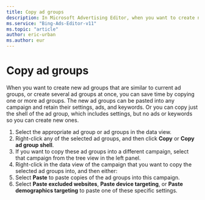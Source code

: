 ```yaml
---
title: Copy ad groups
description: In Microsoft Advertising Editor, when you want to create new ad groups that are similar to current ad groups, or create several ad groups at once, you can save time by copying one or more ad groups.
ms.service: "Bing-Ads-Editor-v11"
ms.topic: "article"
author: eric-urban
ms.author: eur
---
```


# Copy ad groups

When you want to create new ad groups that are similar to current ad groups, or create several ad groups at once, you can save time by copying one or more ad groups. The new ad groups can be pasted into any campaign and retain their settings, ads, and keywords.   Or you can copy just the shell of the ad group, which includes settings, but no ads or keywords so you can create new ones.

1. Select the appropriate ad group or ad groups in the data view.
1. Right-click any of the selected ad groups, and then click **Copy** or **Copy ad group shell**.
1. If you want to copy these ad groups into a different campaign, select that campaign from the tree view in the left panel.
1. Right-click in the data view of the campaign that you want to copy the selected ad groups into, and then either:
  1. Select **Paste** to paste copies of the ad groups into this campaign.
  1. Select **Paste excluded websites**, **Paste device targeting**, or **Paste demographics targeting** to paste one of these specific settings.


